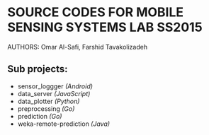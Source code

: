 # SOURCE CODES FOR MOBILE SENSING SYSTEMS LAB SS2015
AUTHORS: Omar Al-Safi, Farshid Tavakolizadeh

## Sub projects:
* sensor_loggger _(Android)_
* data_server _(JavaScript)_
* data_plotter _(Python)_
* preprocessing _(Go)_
* prediction _(Go)_
* weka-remote-prediction _(Java)_
